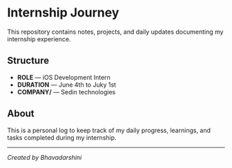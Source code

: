 # Internship Journey

This repository contains notes, projects, and daily updates documenting my internship experience.

## Structure

- **ROLE** — iOS Development Intern
- **DURATION** — June 4th to Juky 1st
- **COMPANY/** — Sedin technologies

## About

This is a personal log to keep track of my daily progress, learnings, and tasks completed during my internship.

---

*Created by Bhavadarshini*
